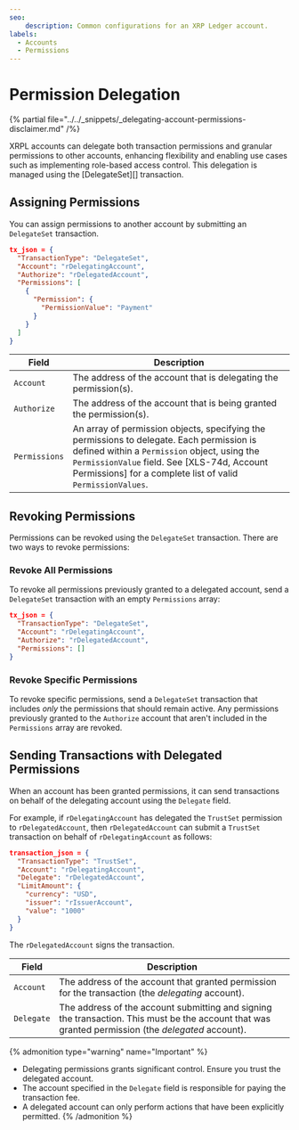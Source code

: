 ```yaml
---
seo:
    description: Common configurations for an XRP Ledger account.
labels:
  - Accounts
  - Permissions
---
```

# Permission Delegation

{% partial file="../../_snippets/_delegating-account-permissions-disclaimer.md" /%}

XRPL accounts can delegate both transaction permissions and granular permissions to other accounts, enhancing flexibility and enabling use cases such as implementing role-based access control. This delegation is managed using the [DelegateSet][] transaction.

## Assigning Permissions

You can assign permissions to another account by submitting an `DelegateSet` transaction.

```json
tx_json = {
  "TransactionType": "DelegateSet",
  "Account": "rDelegatingAccount",
  "Authorize": "rDelegatedAccount",
  "Permissions": [
    {
      "Permission": {
        "PermissionValue": "Payment"
      } 
    } 
  ] 
} 
```

| Field | Description |
|-------|-------------|
| `Account` | The address of the account that is delegating the permission(s). |
| `Authorize` | The address of the account that is being granted the permission(s). |
| `Permissions` | An array of permission objects, specifying the permissions to delegate. Each permission is defined within a `Permission` object, using the `PermissionValue` field. See [XLS-74d, Account Permissions] for a complete list of valid `PermissionValues`. |  


## Revoking Permissions

Permissions can be revoked using the `DelegateSet` transaction. There are two ways to revoke permissions:

### Revoke All Permissions

To revoke all permissions previously granted to a delegated account, send a `DelegateSet` transaction with an empty `Permissions` array:

```json
tx_json = {
  "TransactionType": "DelegateSet",
  "Account": "rDelegatingAccount",
  "Authorize": "rDelegatedAccount",
  "Permissions": []
}
```

### Revoke Specific Permissions

To revoke specific permissions, send a `DelegateSet` transaction that includes _only_ the permissions that should remain active. Any permissions previously granted to the `Authorize` account that aren't included in the `Permissions` array are revoked.

## Sending Transactions with Delegated Permissions

When an account has been granted permissions, it can send transactions on behalf of the delegating account using the `Delegate` field.

For example, if `rDelegatingAccount` has delegated the `TrustSet` permission to `rDelegatedAccount`, then `rDelegatedAccount` can submit a `TrustSet` transaction on behalf of `rDelegatingAccount` as follows:

```json
transaction_json = {
  "TransactionType": "TrustSet",
  "Account": "rDelegatingAccount",
  "Delegate": "rDelegatedAccount",
  "LimitAmount": {
    "currency": "USD",
    "issuer": "rIssuerAccount",
    "value": "1000"
  }
} 
```

The `rDelegatedAccount` signs the transaction.

| Field | Description |
|-------|-------------|
| `Account` | The address of the account that granted permission for the transaction (the _delegating_ account). |
| `Delegate` | The address of the account submitting and signing the transaction. This must be the account that was granted permission (the _delegated_ account). |

{% admonition type="warning" name="Important" %}
* Delegating permissions grants significant control. Ensure you trust the delegated account.
* The account specified in the `Delegate` field is responsible for paying the transaction fee.
* A delegated account can only perform actions that have been explicitly permitted.
{% /admonition %}